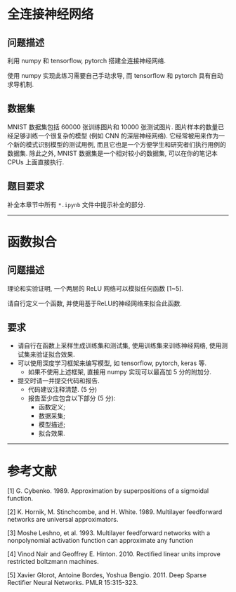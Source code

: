 # 全连接神经网络

## 问题描述

利用 numpy 和 tensorflow, pytorch 搭建全连接神经网络.

使用 numpy 实现此练习需要自己手动求导, 而 tensorflow 和 pytorch 具有自动求导机制.

## 数据集

MNIST 数据集包括 60000 张训练图片和 10000 张测试图片. 图片样本的数量已经足够训练一个很复杂的模型 (例如 CNN 的深层神经网络). 它经常被用来作为一个新的模式识别模型的测试用例, 而且它也是一个方便学生和研究者们执行用例的数据集. 除此之外, MNIST 数据集是一个相对较小的数据集, 可以在你的笔记本 CPUs 上面直接执行.

## 题目要求

补全本章节中所有 `*.ipynb` 文件中提示补全的部分.

---

# 函数拟合

## 问题描述

理论和实验证明, 一个两层的 ReLU 网络可以模拟任何函数 [1~5].

请自行定义一个函数, 并使用基于ReLU的神经网络来拟合此函数.

## 要求

- 请自行在函数上采样生成训练集和测试集, 使用训练集来训练神经网络, 使用测试集来验证拟合效果.
- 可以使用深度学习框架来编写模型, 如 tensorflow, pytorch, keras 等.
  - 如果不使用上述框架, 直接用 numpy 实现可以最高加 5 分的附加分.
- 提交时请一并提交代码和报告.
  - 代码建议注释清楚. (5 分)
  - 报告至少应包含以下部分 (5 分):
    - 函数定义;
    - 数据采集;
    - 模型描述;
    - 拟合效果.

---

# 参考文献

[1] G. Cybenko. 1989. Approximation by superpositions of a sigmoidal function.

[2] K. Hornik, M. Stinchcombe, and H. White. 1989. Multilayer feedforward networks are universal approximators.

[3] Moshe Leshno, et al. 1993. Multilayer feedforward networks with a nonpolynomial activation function can approximate any function

[4] Vinod Nair and Geoffrey E. Hinton. 2010. Rectified linear units improve restricted boltzmann machines.

[5] Xavier Glorot, Antoine Bordes, Yoshua Bengio. 2011. Deep Sparse Rectifier Neural Networks. PMLR 15:315-323.
